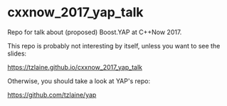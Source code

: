 # cxxnow_2017_yap_talk
Repo for talk about (proposed) Boost.YAP at C++Now 2017.

This repo is probably not interesting by itself, unless you want to see the slides:

https://tzlaine.github.io/cxxnow_2017_yap_talk

Otherwise, you should take a look at YAP's repo:

https://github.com/tzlaine/yap
